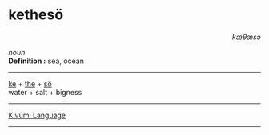 
# kethesö

<div align="right"><i>kæθæsɔ</i></div>

*noun*  
**Definition :** sea, ocean  

---

[ke](ke.md) + [the](the.md) + [sö](sö.md)  
water + salt + bigness  

---

[Kivümi Language](../README.md)

---
